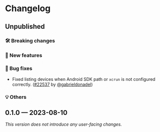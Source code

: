 # Changelog

## Unpublished

### 🛠 Breaking changes

### 🎉 New features

### 🐛 Bug fixes

- Fixed listing devices when Android SDK path or `xcrun` is not configured correctly. ([#22537](https://github.com/expo/orbit/pull/26) by [@gabrieldonadel](https://github.com/gabrieldonadel))

### 💡 Others

## 0.1.0 — 2023-08-10

_This version does not introduce any user-facing changes._
